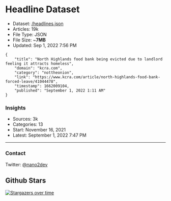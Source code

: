# Headline Dataset

- Dataset: [/headlines.json](https://raw.githubusercontent.com/fwd/news/master/headlines.json) 
- Articles: 19k
- File Type: JSON
- File Size: ~**7MB**
- Updated: Sep 1, 2022 7:56 PM

```
{
    "title": "North Highlands food bank being evicted due to landlord feeling it attracts homeless",
    "domain": "kcra.com",
    "category": "nottheonion",
    "link": "https://www.kcra.com/article/north-highlands-food-bank-forced-leave/41044478",
    "timestamp": 1662009104,
    "published": "September 1, 2022 1:11 AM"
}
```

### Insights

- Sources: 3k
- Categories: 13
- Start: November 16, 2021
- Latest: September 1, 2022 7:47 PM

---

### Contact 

Twitter: [@nano2dev](https://twitter.com/nano2dev)

## Github Stars

[![Stargazers over time](https://starchart.cc/fwd/news.svg)](https://starchart.cc/fwd/news)
